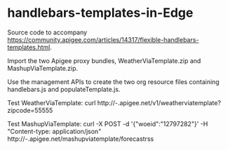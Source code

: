 # handlebars-templates-in-Edge

Source code to accompany https://community.apigee.com/articles/14317/flexible-handlebars-templates.html.

Import the two Apigee proxy bundles, WeatherViaTemplate.zip and MashupViaTemplate.zip.

Use the management APIs to create the two org resource files containing handlebars.js and populateTemplate.js.

Test WeatherViaTemplate:
curl http://<org>-<env>.apigee.net/v1/weatherviatemplate?zipcode=55555

Test MashupViaTemplate:
curl -X POST -d '{"woeid":"12797282"}' -H "Content-type: application/json" http://<org>-<env>.apigee.net/mashupviatemplate/forecastrss
